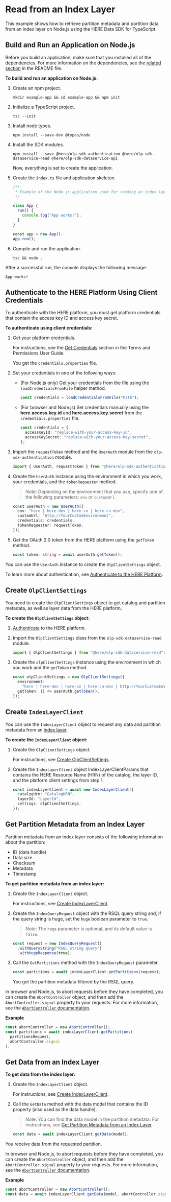 # Read from an Index Layer

This example shows how to retrieve partition metadata and partition data from an index layer on Node.js using the HERE Data SDK for TypeScript.

## Build and Run an Application on Node.js

Before you build an application, make sure that you installed all of the dependencies. For more information on the dependencies, see the [related section](../../README.md#Dependencies) in the README file.

**To build and run an application on Node.js:**

1. Create an npm project.

   ```shell
   mkdir example-app && cd example-app && npm init
   ```

2. Initialize a TypeScript project.

   ```shell
   tsc --init
   ```

3. Install node types.

   ```shell
   npm install --save-dev @types/node
   ```

4. Install the SDK modules.

   ```shell
   npm install --save @here/olp-sdk-authentication @here/olp-sdk-dataservice-read @here/olp-sdk-dataservice-api
   ```

   Now, everything is set to create the application.

5. Create the `index.ts` file and application skeleton.

   ```typescript
   /**
    * Example of the Node.js application used for reading an index layer from the datastore.
    */

   class App {
     run() {
       console.log("App works!");
     }
   }

   const app = new App();
   app.run();
   ```

6. Compile and run the application.

   ```shell
   tsc && node .
   ```

After a successful run, the console displays the following message:

```shell
App works!
```

## <a name="authenticate-using-client-credentials"></a>Authenticate to the HERE Platform Using Client Credentials

To authenticate with the HERE platform, you must get platform credentials that contain the access key ID and access key secret.

**To authenticate using client credentials:**

1. Get your platform credentials.

   For instructions, see the [Get Credentials](https://developer.here.com/olp/documentation/access-control/user-guide/topics/get-credentials.html) section in the Terms and Permissions User Guide.

   You get the `credentials.properties` file.

2. Set your credentials in one of the following ways:

   - (For Node.js only) Get your credentials from the file using the `loadCredentialsFromFile` helper method.

     ```typescript
     const credentials = loadCredentialsFromFile("Path");
     ```

   - (For browser and Node.js) Set credentials manually using the **here.access.key.іd** and **here.access.key.secret** from the `credentials.properties` file.

     ```typescript
     const credentials = {
       accessKeyId: "replace-with-your-access-key-id",
       accessKeySecret: "replace-with-your-access-key-secret",
     };
     ```

3. Import the `requestToken` method and the `UserAuth` module from the `olp-sdk-authentication` module.

   ```typescript
   import { UserAuth, requestToken } from "@here/olp-sdk-authentication";
   ```

4. Create the `UserAuth` instance using the environment in which you work, your credentials, and the `tokenRequester` method.

   > Note: Depending on the environment that you use, specify one of the following parameters: `env` or `customUrl`.

   ```typescript
   const userAuth = new UserAuth({
     env: "here | here-dev | here-cn | here-cn-dev",
     customUrl: "http://YourCustomEnvironment",
     credentials: credentials,
     tokenRequester: requestToken,
   });
   ```

5. Get the OAuth 2.0 token from the HERE platform using the `getToken` method.

   ```typescript
   const token: string = await userAuth.getToken();
   ```

You can use the `UserAuth` instance to create the `OlpClientSettings` object.

To learn more about authentication, see [Authenticate to the HERE Platform](authenticate.md).

## <a name="create-olpclientsettings"></a>Create `OlpClientSettings`

You need to create the `OlpClientSettings` object to get catalog and partition metadata, as well as layer data from the HERE platform.

**To create the `OlpClientSettings` object:**

1. [Authenticate](#authenticate-using-client-credentials) to the HERE platform.

2. Import the `OlpClientSettings` class from the `olp-sdk-dataservice-read` module.

   ```typescript
   import { OlpClientSettings } from "@here/olp-sdk-dataservice-read";
   ```

3. Create the `olpClientSettings` instance using the environment in which you work and the `getToken` method.

   ```typescript
   const olpClientSettings = new OlpClientSettings({
     environment:
       "here | here-dev | here-cn | here-cn-dev | http://YourCustomEnvironment",
     getToken: () => userAuth.getToken(),
   });
   ```

## <a name="create-IndexlayerClient"></a>Create `IndexLayerClient`

You can use the `IndexLayerClient` object to request any data and partition metadata from an [index layer](https://developer.here.com/olp/documentation/data-user-guide/portal/layers/layers.html#index-layers).

**To create the `IndexLayerClient` object:**

1. Create the `OlpClientSettings` object.

   For instructions, see [Create OlpClientSettings](#create-olpclientsettings).

2. Create the `IndexLayerClient` object IndexLayerClientParams that contains the HERE Resource Name (HRN) of the catalog, the layer ID, and the platform client settings from step 1.

   ```typescript
   const indexLayerClient = await new IndexLayerClient({
     catalogHrn: "CatalogHRN",
     layerId: "LayerId",
     settings: olpClientSettings,
   });
   ```

## Get Partition Metadata from an Index Layer

Partition metadata from an index layer consists of the following information about the partition:

- ID (data handle)
- Data size
- Checksum
- Metadata
- Timestamp

**To get partition metadata from an index layer:**

1. Create the `IndexLayerClient` object.

   For instructions, see [Create IndexLayerClient](#create-IndexlayerClient).

2. Create the `IndexQueryRequest` object with the RSQL query string and, if the query string is huge, set the `huge` boolean parameter to `true`.

   > Note: The `huge` parameter is optional, and its default value is `false`.

   ```typescript
   const request = new IndexQueryRequest()
     .withQueryString("RSQL string query")
     .withHugeResponse(true);
   ```

3. Call the `GetPartitions` method with the `IndexQueryRequest` parameter.

   ```typescript
   const partitions = await indexLayerClient.getPartitions(request);
   ```

   You get the partition metadata filtered by the RSQL query.

In browser and Node.js, to abort requests before they have completed, you can create the `AbortController` object, and then add the `AbortController.signal` property to your requests. For more information, see the [`AbortController` documentation](https://developer.mozilla.org/en-US/docs/Web/API/AbortController).

**Example**

```typescript
const abortController = new AbortController();
const partitions = await indexLayerClient.getPartitions(
  partitionsRequest,
  abortController.signal
);
```

## Get Data from an Index Layer

**To get data from the index layer:**

1. Create the `IndexLayerClient` object.

   For instructions, see [Create IndexLayerClient](#create-IndexlayerClient).

2. Call the `GetData` method with the data model that contains the ID property (also used as the data handle).

   > Note: You can find the data model in the partition metadata. For instructions, see [Get Partition Metadata from an Index Layer](#get-partition-metadata-from-an-index-layer).

   ```typescript
   const data = await indexLayerClient.getData(model);
   ```

You receive data from the requested partition.

In browser and Node.js, to abort requests before they have completed, you can create the `AbortController` object, and then add the `AbortController.signal` property to your requests. For more information, see the [`AbortController` documentation](https://developer.mozilla.org/en-US/docs/Web/API/AbortController).

**Example**

```typescript
const abortController = new AbortController();
const data = await indexLayerClient.getData(model, abortController.signal);
```
